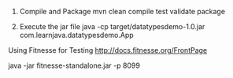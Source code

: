 1. Compile and Package
mvn clean compile test validate package

2. Execute the jar file
java -cp target/datatypesdemo-1.0.jar com.learnjava.datatypesdemo.App

Using Fitnesse for Testing http://docs.fitnesse.org/FrontPage 

java -jar fitnesse-standalone.jar -p 8099
